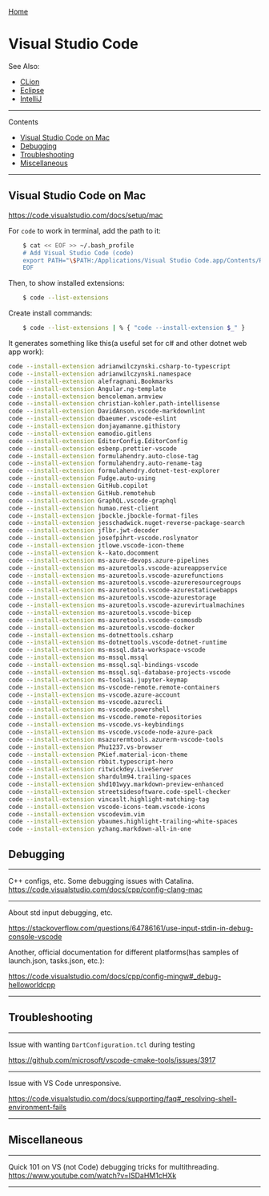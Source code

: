 [Home](Readme.md)
# Visual Studio Code

See Also:

 - [CLion](CLion.md)
 - [Eclipse](Eclipse.md)
 - [IntelliJ](IntelliJ.md)

---

Contents

- [Visual Studio Code on Mac](VisualStudioCode.md#visual-studio-code-on-mac)
- [Debugging](VisualStudioCode.md#debugging)
- [Troubleshooting](VisualStudioCode.md#troubleshooting)
- [Miscellaneous](VisualStudioCode.md#miscellaneous)

---

## Visual Studio Code on Mac

https://code.visualstudio.com/docs/setup/mac

For `code` to work in terminal, add the path to it:

```bash
    $ cat << EOF >> ~/.bash_profile
    # Add Visual Studio Code (code)
    export PATH="\$PATH:/Applications/Visual Studio Code.app/Contents/Resources/app/bin"
    EOF
```

Then, to show installed extensions:

```bash
    $ code --list-extensions
```

Create install commands:

```bash
    $ code --list-extensions | % { "code --install-extension $_" }
```

It generates something like this(a useful set for c# and other dotnet web app work):

```bash
code --install-extension adrianwilczynski.csharp-to-typescript
code --install-extension adrianwilczynski.namespace
code --install-extension alefragnani.Bookmarks
code --install-extension Angular.ng-template
code --install-extension bencoleman.armview
code --install-extension christian-kohler.path-intellisense
code --install-extension DavidAnson.vscode-markdownlint
code --install-extension dbaeumer.vscode-eslint
code --install-extension donjayamanne.githistory
code --install-extension eamodio.gitlens
code --install-extension EditorConfig.EditorConfig
code --install-extension esbenp.prettier-vscode
code --install-extension formulahendry.auto-close-tag
code --install-extension formulahendry.auto-rename-tag
code --install-extension formulahendry.dotnet-test-explorer
code --install-extension Fudge.auto-using
code --install-extension GitHub.copilot
code --install-extension GitHub.remotehub
code --install-extension GraphQL.vscode-graphql
code --install-extension humao.rest-client
code --install-extension jbockle.jbockle-format-files
code --install-extension jesschadwick.nuget-reverse-package-search
code --install-extension jflbr.jwt-decoder
code --install-extension josefpihrt-vscode.roslynator
code --install-extension jtlowe.vscode-icon-theme
code --install-extension k--kato.docomment
code --install-extension ms-azure-devops.azure-pipelines
code --install-extension ms-azuretools.vscode-azureappservice
code --install-extension ms-azuretools.vscode-azurefunctions
code --install-extension ms-azuretools.vscode-azureresourcegroups
code --install-extension ms-azuretools.vscode-azurestaticwebapps
code --install-extension ms-azuretools.vscode-azurestorage
code --install-extension ms-azuretools.vscode-azurevirtualmachines
code --install-extension ms-azuretools.vscode-bicep
code --install-extension ms-azuretools.vscode-cosmosdb
code --install-extension ms-azuretools.vscode-docker
code --install-extension ms-dotnettools.csharp
code --install-extension ms-dotnettools.vscode-dotnet-runtime
code --install-extension ms-mssql.data-workspace-vscode
code --install-extension ms-mssql.mssql
code --install-extension ms-mssql.sql-bindings-vscode
code --install-extension ms-mssql.sql-database-projects-vscode
code --install-extension ms-toolsai.jupyter-keymap
code --install-extension ms-vscode-remote.remote-containers
code --install-extension ms-vscode.azure-account
code --install-extension ms-vscode.azurecli
code --install-extension ms-vscode.powershell
code --install-extension ms-vscode.remote-repositories
code --install-extension ms-vscode.vs-keybindings
code --install-extension ms-vscode.vscode-node-azure-pack
code --install-extension msazurermtools.azurerm-vscode-tools
code --install-extension Phu1237.vs-browser
code --install-extension PKief.material-icon-theme
code --install-extension rbbit.typescript-hero
code --install-extension ritwickdey.LiveServer
code --install-extension shardulm94.trailing-spaces
code --install-extension shd101wyy.markdown-preview-enhanced
code --install-extension streetsidesoftware.code-spell-checker
code --install-extension vincaslt.highlight-matching-tag
code --install-extension vscode-icons-team.vscode-icons
code --install-extension vscodevim.vim
code --install-extension ybaumes.highlight-trailing-white-spaces
code --install-extension yzhang.markdown-all-in-one
```

## Debugging

---

C++ configs, etc. Some debugging issues with Catalina.
https://code.visualstudio.com/docs/cpp/config-clang-mac

---

About std input debugging, etc.

https://stackoverflow.com/questions/64786161/use-input-stdin-in-debug-console-vscode

Another, official documentation for different platforms(has samples of launch.json, tasks.json, etc.):

https://code.visualstudio.com/docs/cpp/config-mingw#_debug-helloworldcpp

---

## Troubleshooting

---

Issue with wanting `DartConfiguration.tcl` during testing

https://github.com/microsoft/vscode-cmake-tools/issues/3917

---

Issue with VS Code unresponsive.

https://code.visualstudio.com/docs/supporting/faq#_resolving-shell-environment-fails

---

## Miscellaneous

---

Quick 101 on VS (not Code) debugging tricks for multithreading.
https://www.youtube.com/watch?v=ISDaHM1cHXk

---